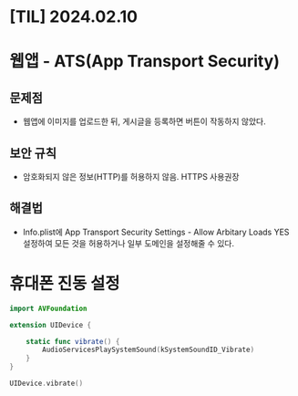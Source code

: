 # [TIL] 2024.02.10

# 웹앱 - ATS(App Transport Security)
## 문제점
- 웹앱에 이미지를 업로드한 뒤, 게시글을 등록하면 버튼이 작동하지 않았다.

## 보안 규칙
- 암호화되지 않은 정보(HTTP)를 허용하지 않음. HTTPS 사용권장

## 해결법
- Info.plist에 App Transport Security Settings - Allow Arbitary Loads YES 설정하여 모든 것을 허용하거나 일부 도메인을 설정해줄 수 있다.

# 휴대폰 진동 설정
```swift
import AVFoundation

extension UIDevice {

    static func vibrate() {
        AudioServicesPlaySystemSound(kSystemSoundID_Vibrate)
    }
}
```

```swift
UIDevice.vibrate()
```
